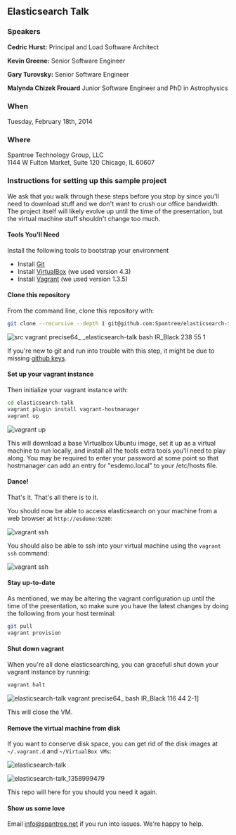 ## Elasticsearch Talk

### Speakers
**Cedric Hurst:** Principal and Load Software Architect

**Kevin Greene:** Senior Software Engineer

**Gary Turovsky:** Senior Software Engineer

**Malynda Chizek Frouard** Junior Software Engineer and PhD in Astrophysics 

### When

Tuesday, February 18th, 2014

### Where

Spantree Technology Group, LLC  
1144 W Fulton Market, Suite 120
Chicago, IL 60607

### Instructions for setting up this sample project

We ask that you walk through these steps before you stop by since you'll need to download stuff
and we don't want to crush our office bandwidth.  The project itself will likely evolve up until
the time of the presentation, but the virtual machine stuff shouldn't change too much.

#### Tools You'll Need

Install the following tools to bootstrap your environment

* Install [Git](https://help.github.com/articles/set-up-git)
* Install [VirtualBox](https://www.virtualbox.org/) (we used version 4.3)
* Install [Vagrant](http://www.vagrantup.com/) (we used version 1.3.5)

#### Clone this repository

From the command line, clone this repository with:

```bash
git clone --recursive --depth 1 git@github.com:Spantree/elasticsearch-talk.git
```

![src vagrant precise64_ _elasticsearch-talk bash IR_Black 238 55 1](https://f.cloud.github.com/assets/530343/91372/a8ba382e-659c-11e2-924e-1dec8536f9ad.png)

If you're new to git and run into trouble with this step, it might be due to missing 
[github keys](https://help.github.com/articles/generating-ssh-keys).

#### Set up your vagrant instance

Then initialize your vagrant instance with:

```bash
cd elasticsearch-talk
vagrant plugin install vagrant-hostmanager
vagrant up
```

![vagrant up](https://github.com/Spantree/elasticsearch-talk/blob/develop/images/vagrantup.png?raw=true)


This will download a base Virtualbox Ubuntu image, set it up as a virtual machine to run locally,
and install all the tools extra tools you'll need to play along.  You may be required to enter your password at some point so that hostmanager can add an entry for "esdemo.local" to your /etc/hosts file.

#### Dance!

That's it.  That's all there is to it.

You should now be able to access elasticsearch on your machine from a web browser at `http://esdemo:9200`:

![vagrant ssh](https://github.com/Spantree/elasticsearch-talk/blob/develop/images/esbrowser.png?raw=true)

You should also be able to ssh into your virtual machine using the `vagrant ssh` command:

![vagrant ssh](https://github.com/Spantree/elasticsearch-talk/blob/develop/images/vagrantssh.png?raw=true)

#### Stay up-to-date

As mentioned, we may be altering the vagrant configuration up until the time of the presentation, so make sure you have 
the latest changes by doing the following from your host terminal:

```bash
git pull
vagrant provision
```

#### Shut down vagrant

When you're all done elasticsearching, you can gracefull shut down your vagrant instance by running:

```bash
vagrant halt
```

![elasticsearch-talk vagrant precise64_ bash IR_Black 116 44 2-1](https://f.cloud.github.com/assets/530343/92646/fa12d092-65e6-11e2-9391-ffd039939874.png)]

This will close the VM.

#### Remove the virtual machine from disk

If you want to conserve disk space, you can get rid of the disk images at `~/.vagrant.d` 
and `~/VirtualBox VMs`:

![elasticsearch-talk](https://f.cloud.github.com/assets/530343/92637/39ba1012-65e6-11e2-873f-3e756b54cd70.png)

![elasticsearch-talk_1358999479](https://f.cloud.github.com/assets/530343/92638/4fdf39e4-65e6-11e2-81bd-9d281d9fa412.png)

This repo will here for you should you need it again.

#### Show us some love

Email info@spantree.net if you run into issues.  We're happy to help.


